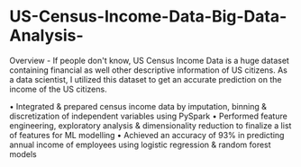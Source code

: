 # US-Census-Income-Data-Big-Data-Analysis-

Overview - If people don't know, US Census Income Data is a huge dataset containing financial as well
other descriptive information of US citizens. As a data scientist, I utilized this dataset to get an 
accurate prediction on the income of the US citizens.

• Integrated & prepared census income data by imputation, binning & discretization of independent variables using PySpark
• Performed feature engineering, exploratory analysis & dimensionality reduction to finalize a list of features for ML modelling
• Achieved an accuracy of 93% in predicting annual income of employees using logistic regression & random forest models
